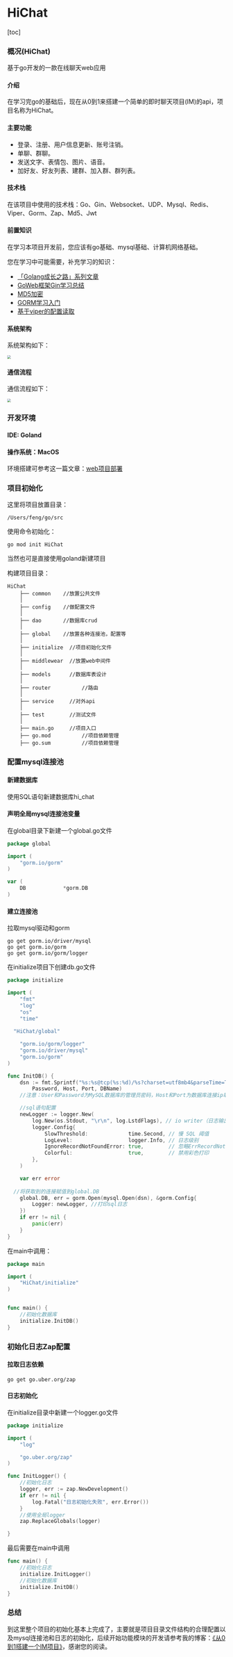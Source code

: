 # HiChat
[toc]

### 概况(HiChat)
基于go开发的一款在线聊天web应用

#### 介绍

在学习完go的基础后，现在从0到1来搭建一个简单的即时聊天项目(IM)的api，项目名称为HiChat。

#### 主要功能

* 登录、注册、用户信息更新、账号注销。
* 单聊、群聊。
* 发送文字、表情包、图片、语音。
* 加好友、好友列表、建群、加入群、群列表。

#### 技术栈

在该项目中使用的技术栈：Go、Gin、Websocket、UDP、Mysql、Redis、Viper、Gorm、Zap、Md5、Jwt

#### 前置知识

在学习本项目开发前，您应该有go基础、mysql基础、计算机网络基础。

您在学习中可能需要，补充学习的知识：

* [「Golang成长之路」系列文章](https://learnku.com/articles/61599)
*    [GoWeb框架Gin学习总结](https://learnku.com/articles/69259)
*    [MD5加密](https://learnku.com/articles/69126)
*    [GORM学习入门](https://learnku.com/articles/68943)
*   [基于viper的配置读取](https://learnku.com/articles/73184)

#### 系统架构

系统架构如下：


<img src="https://hichat-1309975315.cos.ap-guangzhou.myqcloud.com/hichat-github%2FDrXEOv9xpl.png" style="zoom:50%;" />

#### 通信流程

通信流程如下：

<img src="https://hichat-1309975315.cos.ap-guangzhou.myqcloud.com/hichat-github%2FzDGWUKX9St.png" style="zoom:50%;" />

###  开发环境

#### IDE: Goland

#### 操作系统：MacOS

环境搭建可参考这一篇文章：[web项目部署](https://learnku.com/articles/74054)



### 项目初始化

这里将项目放置目录：

```
/Users/feng/go/src
```

使用命令初始化：

```shell
go mod init HiChat
```

当然也可是直接使用goland新建项目

构建项目目录：

```
HiChat   
    ├── common    //放置公共文件
    │  
    ├── config    //做配置文件
    │  
    ├── dao       //数据库crud
    │  
    ├── global    //放置各种连接池，配置等
    │   
    ├── initialize  //项目初始化文件
    │  
    ├── middlewear  //放置web中间件
    │ 
    ├── models      //数据库表设计
    │   
    ├── router   		//路由
    │   
    ├── service     //对外api
    │   
    ├── test        //测试文件
    │  
    ├── main.go     //项目入口
    ├── go.mod			//项目依赖管理
    ├── go.sum			//项目依赖管理
```



### 配置mysql连接池

#### 新建数据库

使用SQL语句新建数据库hi_chat

#### 声明全局mysql连接池变量

在global目录下新建一个global.go文件

```go
package global

import (
	"gorm.io/gorm"
)

var (
	DB            *gorm.DB
)
```

#### 建立连接池

拉取mysql驱动和gorm

```
go get gorm.io/driver/mysql
go get gorm.io/gorm
go get gorm.io/gorm/logger
```

在initialize项目下创建db.go文件

```go
package initialize

import (
	"fmt"
	"log"
	"os"
	"time"
  
  "HiChat/global"

	"gorm.io/gorm/logger"
	"gorm.io/driver/mysql"
	"gorm.io/gorm"
)

func InitDB() {
	dsn := fmt.Sprintf("%s:%s@tcp(%s:%d)/%s?charset=utf8mb4&parseTime=True&loc=Local", User,
		Password, Host, Port, DBName)
	//注意：User和Password为MySQL数据库的管理员密码，Host和Port为数据库连接ip端口，DBname为要连接的数据库

	//sql语句配置
	newLogger := logger.New(
		log.New(os.Stdout, "\r\n", log.LstdFlags), // io writer（日志输出的目标，前缀和日志包含的内容——译者注）
		logger.Config{
			SlowThreshold:             time.Second, // 慢 SQL 阈值
			LogLevel:                  logger.Info, // 日志级别
			IgnoreRecordNotFoundError: true,        // 忽略ErrRecordNotFound（记录未找到）错误
			Colorful:                  true,        // 禁用彩色打印
		},
	)

	var err error
  
  //将获取到的连接赋值到global.DB
	global.DB, err = gorm.Open(mysql.Open(dsn), &gorm.Config{
		Logger: newLogger, //打印sql日志
	})
	if err != nil {
		panic(err)
	}
}
```



在main中调用：

```go
package main

import (
	"HiChat/initialize"
)


func main() {
	//初始化数据库
	initialize.InitDB()
}
```



### 初始化日志Zap配置

#### 拉取日志依赖

```
go get go.uber.org/zap
```



#### 日志初始化

在initialize目录中新建一个logger.go文件

```go
package initialize

import (
	"log"

	"go.uber.org/zap"
)

func InitLogger() {
	//初始化日志
	logger, err := zap.NewDevelopment()
	if err != nil {
		log.Fatal("日志初始化失败", err.Error())
	}
	//使用全局logger
	zap.ReplaceGlobals(logger)

}
```

最后需要在main中调用

```go
func main() {
	//初始化日志
	initialize.InitLogger()
	//初始化数据库
	initialize.InitDB()
}
```



### 总结

到这里整个项目的初始化基本上完成了，主要就是项目目录文件结构的合理配置以及mysql连接池和日志的初始化，后续开始功能模块的开发请参考我的博客：[《从0到1搭建一个IM项目》](https://learnku.com/articles/74274)，感谢您的阅读。



